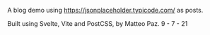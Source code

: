 A blog demo using https://jsonplaceholder.typicode.com/ as posts.

Built using Svelte, Vite and PostCSS, by Matteo Paz. 9 - 7 - 21
